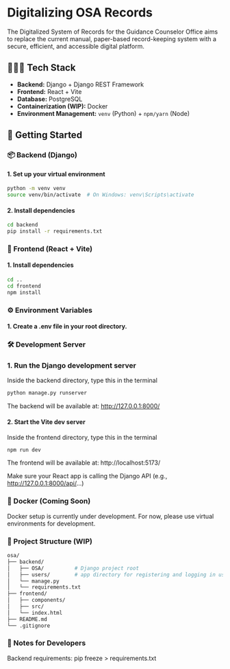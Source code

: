 # Digitalizing OSA Records

The Digitalized System of Records for the Guidance Counselor Office aims to replace the current manual, paper-based record-keeping system with a secure, efficient, and accessible digital platform.


## 👨🏻‍💻 Tech Stack
- **Backend:** Django + Django REST Framework
- **Frontend:** React + Vite
- **Database:** PostgreSQL 
- **Containerization (WIP):** Docker
- **Environment Management:** `venv` (Python) + `npm/yarn` (Node)

## 🚀 Getting Started

### 📦 Backend (Django)

#### 1. Set up your virtual environment
```bash
python -m venv venv
source venv/bin/activate  # On Windows: venv\Scripts\activate
```

#### 2. Install dependencies
```bash
cd backend
pip install -r requirements.txt
```

### 🎨 Frontend (React + Vite)

#### 1. Install dependencies
```bash
cd ..
cd frontend
npm install
```

### ⚙️ Environment Variables
#### 1. Create a .env file in your root directory.

### 🛠️ Development Server

### 1. Run the Django development server
Inside the backend directory, type this in the terminal
```bash
python manage.py runserver
```
The backend will be available at: http://127.0.0.1:8000/

#### 2. Start the Vite dev server
Inside the frontend directory, type this in the terminal
```bash
npm run dev
```
The frontend will be available at: http://localhost:5173/

Make sure your React app is calling the Django API (e.g., http://127.0.0.1:8000/api/...)

### 🐳 Docker (Coming Soon)

Docker setup is currently under development. For now, please use virtual environments for development.

### 📁 Project Structure (WIP)
```bash
osa/
├── backend/
│   ├── OSA/          # Django project root
│   ├── users/        # app directory for registering and logging in users
│   └── manage.py
│   └── requirements.txt
├── frontend/
│   ├── components/
│   ├── src/
│   └── index.html
├── README.md
└── .gitignore
```

### 🧪 Notes for Developers
Backend requirements: pip freeze > requirements.txt
